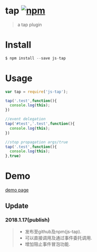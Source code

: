 # tap [![npm](https://img.shields.io/npm/v/js-tap.svg)](https://www.npmjs.com/package/js-tap)
> a tap plugin
# Install
```js
$ npm install --save js-tap
```
# Usage
```js
var tap = require('js-tap');

tap('.test',function(){
  console.log(this);
})

//event delegation
tap('#test','.test',function(){
  console.log(this);
})

//stop propagation args/true
tap('.test',function(){
  console.log(this);
},true)
```
# Demo
[demo page](https://weijhfly.github.io/tap-demo.html "demo")
## Update
### 2018.1.17(publish)

> * 发布至github及npm(js-tap).
> * 可以直接调用及通过事件委托调用.
> * 增加阻止事件冒泡功能.
